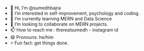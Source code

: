 - 👋 Hi, I’m @sumedhbajra
- 👀 I’m interested in self-improvement, psychology and coding.
- 🌱 I’m currently learning MERN and Data Science 
- 💞️ I’m looking to collaborate on MERN projects.
- 📫 How to reach me : therealsumedh - instagram id
- 😄 Pronouns: he/him
- ⚡ Fun fact: get things done.

<!---
sumedhbajra/sumedhbajra is a ✨ special ✨ repository because its `README.md` (this file) appears on your GitHub profile.
You can click the Preview link to take a look at your changes.
--->
